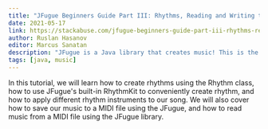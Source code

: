 ```yaml
---
title: "JFugue Beginners Guide Part III: Rhythms, Reading and Writing to MIDI"
date: 2021-05-17
link: https://stackabuse.com/jfugue-beginners-guide-part-iii-rhythms-reading-and-writing-to-midi
author: Ruslan Hasanov
editor: Marcus Sanatan
description: "JFugue is a Java library that creates music! This is the third article of a JFugue tutorial series, and we cover rhythms and export music to MIDI format."
tags: [java, music]
---
```


In this tutorial, we will learn how to create rhythms using the Rhythm class, how to use JFugue's built-in RhythmKit to conveniently create rhythm, and how to apply different rhythm instruments to our song. We will also cover how to save our music to a MIDI file using the JFugue, and how to read music from a MIDI file using the JFugue library.
